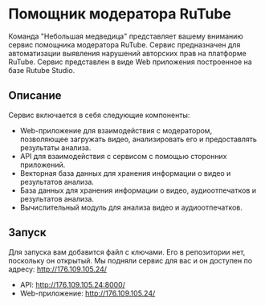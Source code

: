 # Помощник модератора RuTube

Команда "Небольшая медведица" представляет вашему вниманию сервис помощника модератора RuTube. Сервис предназначен для автоматизации выявления нарушений авторских прав на платформе RuTube. Сервис представлен в виде Web приложения построенное на базе 
Rutube Studio. 

## Описание

Сервис включается в себя следующие компоненты:

- Web-приложение для взаимодействия с модератором, позволяющее загружать видео, анализировать его и предоставлять результаты анализа.
- API для взаимодействия с сервисом с помощью сторонних приложений.
- Векторная база данных для хранения информации о видео и результатов анализа.
- База данных для хранения информации о видео, аудиоотпечатков и результатов анализа.
- Вычислительный модуль для анализа видео и аудиоотпечатков.

## Запуск

Для запуска вам добавится файл с ключами. Его в репозитории нет, поскольку он открытый. Мы подняли сервис для вас
и он доступен по адресу: http://176.109.105.24/

- API: http://176.109.105.24:8000/
- Web-приложение: http://176.109.105.24/


